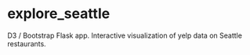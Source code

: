 # explore_seattle
D3 / Bootstrap Flask app. Interactive visualization of yelp data on Seattle restaurants. 
